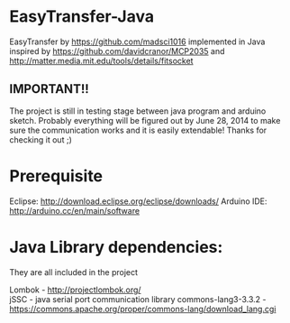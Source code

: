 # EasyTransfer-Java

EasyTransfer by https://github.com/madsci1016 implemented in Java inspired by https://github.com/davidcranor/MCP2035 and http://matter.media.mit.edu/tools/details/fitsocket

## IMPORTANT!!
The project is still in testing stage between java program and arduino sketch.
Probably everything will be figured out by June 28, 2014 to make sure the communication works and it is easily extendable!
Thanks for checking it out ;)

# Prerequisite
Eclipse: http://download.eclipse.org/eclipse/downloads/
Arduino IDE: http://arduino.cc/en/main/software
 
# Java Library dependencies:
They are all included in the project

Lombok - http://projectlombok.org/  
jSSC - java serial port communication library
commons-lang3-3.3.2 - https://commons.apache.org/proper/commons-lang/download_lang.cgi
